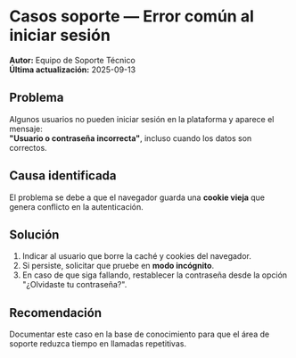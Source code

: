 #  Casos soporte — Error común al iniciar sesión

**Autor:** Equipo de Soporte Técnico  
**Última actualización:** 2025-09-13  

## Problema
Algunos usuarios no pueden iniciar sesión en la plataforma y aparece el mensaje:  
**"Usuario o contraseña incorrecta"**, incluso cuando los datos son correctos.  

## Causa identificada
El problema se debe a que el navegador guarda una **cookie vieja** que genera conflicto en la autenticación.  

## Solución
1. Indicar al usuario que borre la caché y cookies del navegador.  
2. Si persiste, solicitar que pruebe en **modo incógnito**.  
3. En caso de que siga fallando, restablecer la contraseña desde la opción "¿Olvidaste tu contraseña?".  

## Recomendación
Documentar este caso en la base de conocimiento para que el área de soporte reduzca tiempo en llamadas repetitivas.  
